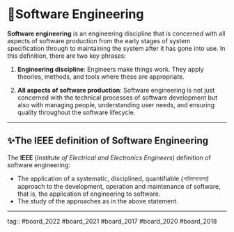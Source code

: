 # 🌼Software Engineering

**Software engineering** is an engineering discipline that is concerned with all aspects of software production from the early stages of system specification through to maintaining the system after it has gone into use. In this definition, there are two key phrases:

 1. **Engineering discipline**: Engineers make things work. They apply theories, methods, and tools where these are appropriate.

 2. **All aspects of software production**: Software engineering is not just concerned with the technical processes of software development but also with managing people, understanding user needs, and ensuring quality throughout the software lifecycle.

---

## ✨The IEEE definition of Software Engineering

 The **IEEE** (*Institute of Electrical and Electronics Engineers*) definition of software engineering:
 
 - The application of a systematic, disciplined, quantifiable *(পরিমাপযোগ্য)* approach to the development, operation and maintenance of software, that is, the application of engineering to software.
 -  The study of the approaches as in the above statement.

---

tag:: #board_2022 #board_2021 #board_2017 #board_2020 #board_2018 


